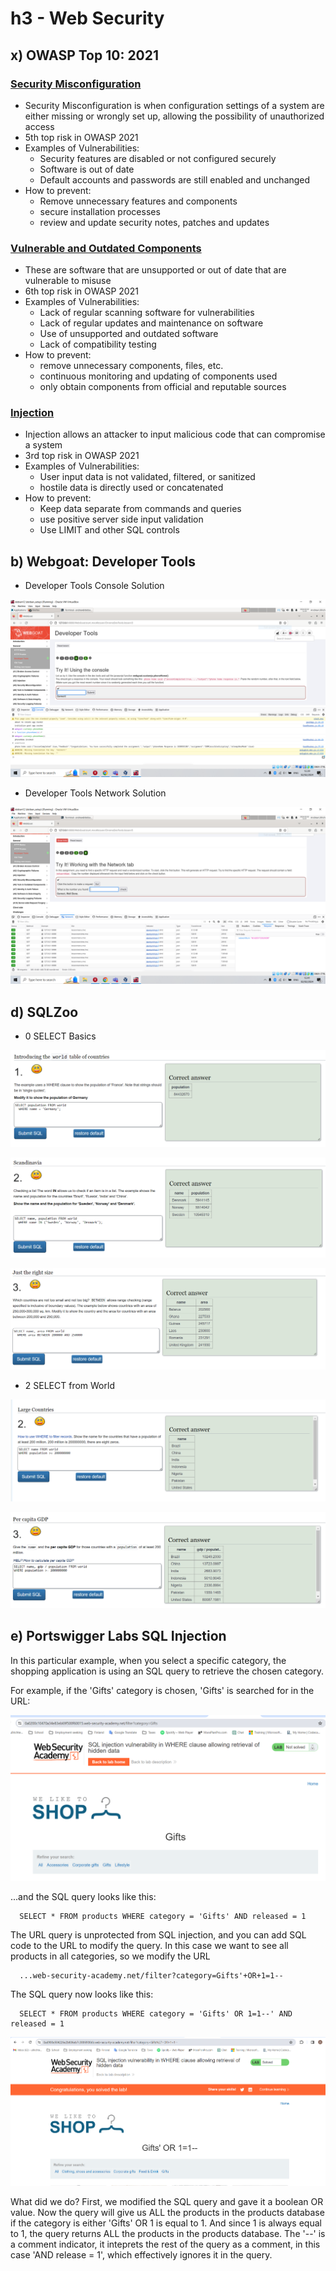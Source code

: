# h3 - Web Security
## x) OWASP Top 10: 2021
### [Security Misconfiguration](https://owasp.org/Top10/A05_2021-Security_Misconfiguration/)
- Security Misconfiguration is when configuration settings of a system are either missing or wrongly set up, allowing the possibility of unauthorized access
- 5th top risk in OWASP 2021
- Examples of Vulnerabilities:
   - Security features are disabled or not configured securely
   - Software is out of date
   - Default accounts and passwords are still enabled and unchanged
- How to prevent:
   - Remove unnecessary features and components
   - secure installation processes
   - review and update security notes, patches and updates

### [Vulnerable and Outdated Components](https://owasp.org/Top10/A06_2021-Vulnerable_and_Outdated_Components/)
- These are software that are unsupported or out of date that are vulnerable to misuse
- 6th top risk in OWASP 2021
- Examples of Vulnerabilities:
   - Lack of regular scanning software for vulnerabilities
   - Lack of regular updates and maintenance on software
   - Use of unsupported and outdated software
   - Lack of compatibility testing
- How to prevent:
   - remove unnecessary components, files, etc.
   - continuous monitoring and updating of components used
   - only obtain components from official and reputable sources

### [Injection](https://owasp.org/Top10/A03_2021-Injection/)
- Injection allows an attacker to input malicious code that can compromise a system
- 3rd top risk in OWASP 2021
- Examples of Vulnerabilities:
    - User input data is not validated, filtered, or sanitized
    - hostile data is directly used or concatenated
- How to prevent:
    - Keep data separate from commands and queries
    - use positive server side input validation
    - Use LIMIT and other SQL controls

## b) Webgoat: Developer Tools
- Developer Tools Console Solution
  
![devtoolsconsole](/devtoolsconsole.PNG)

- Developer Tools Network Solution
  
![devtoolsnetwork](/devtoolsnetwork.PNG)

## d) SQLZoo

- 0 SELECT Basics
  
![sqlzoo1](/sqlzoo1.PNG)

![sqlzoo2](/sqlzoo2.PNG)

![sqlzoo3](/sqlzoo3.PNG)

- 2 SELECT from World
  
![sqlzoo4](/sqlzoo4.PNG)

![sqlzoo5](/sqlzoo5.PNG)

## e) Portswigger Labs SQL Injection

In this particular example, when you select a specific category, the shopping application is using an SQL query to retrieve the chosen category.

For example, if the 'Gifts' category is chosen, 'Gifts' is searched for in the URL:

![sqlinjection1](/sqlinjection1.PNG)

...and the SQL query looks like this:

      SELECT * FROM products WHERE category = 'Gifts' AND released = 1

The URL query is unprotected from SQL injection, and you can add SQL code to the URL to modify the query.  In this case we want to see all products in all categories, so we modify the URL

      ...web-security-academy.net/filter?category=Gifts'+OR+1=1--

The SQL query now looks like this:

      SELECT * FROM products WHERE category = 'Gifts' OR 1=1--' AND released = 1

![sqlinjection2](/sqlinjection2.PNG)

What did we do? First, we modified the SQL query and gave it a boolean OR value.  Now the query will give us ALL the products in the products database if the category is either 'Gifts' OR 1 is equal to 1.  And since 1 is always equal to 1, the query returns ALL the products in the products database.  The '--' is a comment indicator, it inteprets the rest of the query as a comment, in this case 'AND release = 1', which effectively ignores it in the query.
